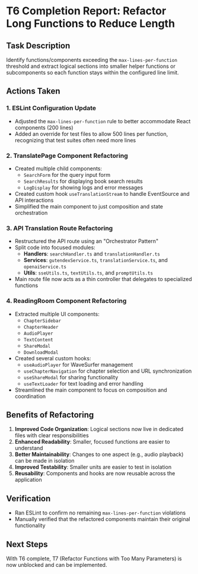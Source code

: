 # T6 Completion Report: Refactor Long Functions to Reduce Length

## Task Description
Identify functions/components exceeding the `max-lines-per-function` threshold and extract logical sections into smaller helper functions or subcomponents so each function stays within the configured line limit.

## Actions Taken

### 1. ESLint Configuration Update
- Adjusted the `max-lines-per-function` rule to better accommodate React components (200 lines)
- Added an override for test files to allow 500 lines per function, recognizing that test suites often need more lines

### 2. TranslatePage Component Refactoring
- Created multiple child components:
  - `SearchForm` for the query input form
  - `SearchResults` for displaying book search results
  - `LogDisplay` for showing logs and error messages
- Created custom hook `useTranslationStream` to handle EventSource and API interactions
- Simplified the main component to just composition and state orchestration

### 3. API Translation Route Refactoring
- Restructured the API route using an "Orchestrator Pattern"
- Split code into focused modules:
  - **Handlers**: `searchHandler.ts` and `translationHandler.ts`
  - **Services**: `gutendexService.ts`, `translationService.ts`, and `openaiService.ts`
  - **Utils**: `sseUtils.ts`, `textUtils.ts`, and `promptUtils.ts`
- Main route file now acts as a thin controller that delegates to specialized functions

### 4. ReadingRoom Component Refactoring
- Extracted multiple UI components:
  - `ChapterSidebar`
  - `ChapterHeader`
  - `AudioPlayer`
  - `TextContent`
  - `ShareModal`
  - `DownloadModal`
- Created several custom hooks:
  - `useAudioPlayer` for WaveSurfer management
  - `useChapterNavigation` for chapter selection and URL synchronization
  - `useShareModal` for sharing functionality
  - `useTextLoader` for text loading and error handling
- Streamlined the main component to focus on composition and coordination

## Benefits of Refactoring

1. **Improved Code Organization**: Logical sections now live in dedicated files with clear responsibilities
2. **Enhanced Readability**: Smaller, focused functions are easier to understand
3. **Better Maintainability**: Changes to one aspect (e.g., audio playback) can be made in isolation
4. **Improved Testability**: Smaller units are easier to test in isolation
5. **Reusability**: Components and hooks are now reusable across the application

## Verification
- Ran ESLint to confirm no remaining `max-lines-per-function` violations
- Manually verified that the refactored components maintain their original functionality

## Next Steps
With T6 complete, T7 (Refactor Functions with Too Many Parameters) is now unblocked and can be implemented.